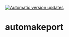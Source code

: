 [![Automatic version updates](https://github.com/ZOSOpenTools/automakeport/actions/workflows/bump.yml/badge.svg)](https://github.com/ZOSOpenTools/automakeport/actions/workflows/bump.yml)

# automakeport
